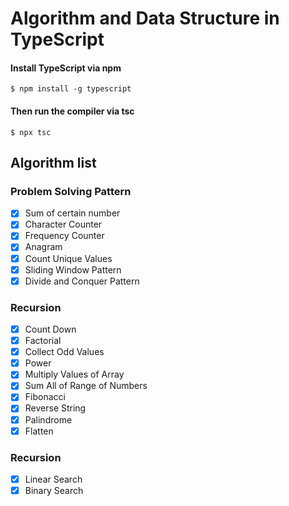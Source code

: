 # Algorithm and Data Structure in TypeScript

#### Install TypeScript via npm

`$ npm install -g typescript`

#### Then run the compiler via tsc

`$ npx tsc`

## Algorithm list

### Problem Solving Pattern

- [x] Sum of certain number
- [x] Character Counter
- [x] Frequency Counter
- [x] Anagram
- [x] Count Unique Values
- [x] Sliding Window Pattern
- [x] Divide and Conquer Pattern

### Recursion

- [x] Count Down
- [x] Factorial
- [x] Collect Odd Values
- [x] Power
- [x] Multiply Values of Array
- [x] Sum All of Range of Numbers
- [x] Fibonacci
- [x] Reverse String
- [x] Palindrome
- [x] Flatten

### Recursion

- [x] Linear Search
- [x] Binary Search
